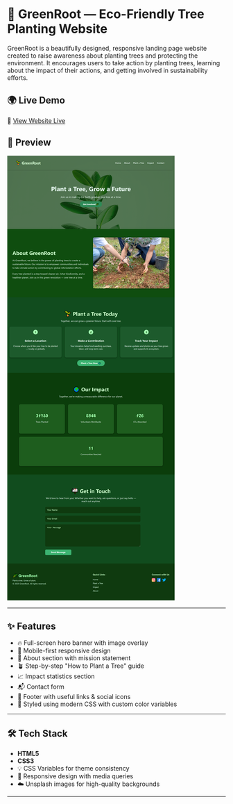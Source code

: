 # 🌱 GreenRoot — Eco-Friendly Tree Planting Website

GreenRoot is a beautifully designed, responsive landing page website created to raise awareness about planting trees and protecting the environment. It encourages users to take action by planting trees, learning about the impact of their actions, and getting involved in sustainability efforts.

## 🌍 Live Demo

🔗 [View Website Live](https://your-live-site-link.com)

## 📸 Preview

![GreenEarth Screenshot](./greenRoot.png)

---

## ✨ Features

- 🔥 Full-screen hero banner with image overlay
- 📱 Mobile-first responsive design
- 🌳 About section with mission statement
- 🪴 Step-by-step "How to Plant a Tree" guide
- 📈 Impact statistics section
- 📬 Contact form
- 🔗 Footer with useful links & social icons
- 💚 Styled using modern CSS with custom color variables

---

## 🛠️ Tech Stack

- **HTML5**
- **CSS3**
- 💡 CSS Variables for theme consistency
- 📱 Responsive design with media queries
- ☁️ Unsplash images for high-quality backgrounds

---
